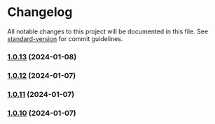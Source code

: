 # Changelog

All notable changes to this project will be documented in this file. See [standard-version](https://github.com/conventional-changelog/standard-version) for commit guidelines.

### [1.0.13](https://github.com/MithunKarthick/docsify-generate-sidebar/compare/v1.0.12...v1.0.13) (2024-01-08)

### [1.0.12](https://github.com/MithunKarthick/docsify-generate-sidebar/compare/v1.0.11...v1.0.12) (2024-01-07)

### [1.0.11](https://github.com/MithunKarthick/docsify-generate-sidebar/compare/v1.0.10...v1.0.11) (2024-01-07)

### [1.0.10](https://github.com/MithunKarthick/docsify-generate-sidebar/compare/v1.0.6...v1.0.10) (2024-01-07)
